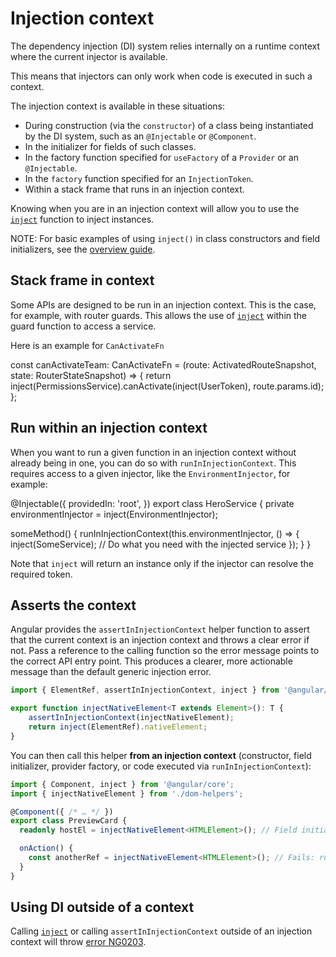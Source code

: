 # Injection context

The dependency injection (DI) system relies internally on a runtime context where the current injector is available.

This means that injectors can only work when code is executed in such a context.

The injection context is available in these situations:

- During construction (via the `constructor`) of a class being instantiated by the DI system, such as an `@Injectable` or `@Component`.
- In the initializer for fields of such classes.
- In the factory function specified for `useFactory` of a `Provider` or an `@Injectable`.
- In the `factory` function specified for an `InjectionToken`.
- Within a stack frame that runs in an injection context.

Knowing when you are in an injection context will allow you to use the [`inject`](api/core/inject) function to inject instances.

NOTE: For basic examples of using `inject()` in class constructors and field initializers, see the [overview guide](guide/di/overview#where-can-inject-be-used).

## Stack frame in context

Some APIs are designed to be run in an injection context. This is the case, for example, with router guards. This allows the use of [`inject`](api/core/inject) within the guard function to access a service.

Here is an example for `CanActivateFn`

<docs-code language="typescript" highlight="[3]">
const canActivateTeam: CanActivateFn =
    (route: ActivatedRouteSnapshot, state: RouterStateSnapshot) => {
      return inject(PermissionsService).canActivate(inject(UserToken), route.params.id);
    };
</docs-code>

## Run within an injection context

When you want to run a given function in an injection context without already being in one, you can do so with `runInInjectionContext`.
This requires access to a given injector, like the `EnvironmentInjector`, for example:

<docs-code header="src/app/heroes/hero.service.ts" language="typescript"
           highlight="[9]">
@Injectable({
providedIn: 'root',
})
export class HeroService {
private environmentInjector = inject(EnvironmentInjector);

someMethod() {
runInInjectionContext(this.environmentInjector, () => {
inject(SomeService); // Do what you need with the injected service
});
}
}
</docs-code>

Note that `inject` will return an instance only if the injector can resolve the required token.

## Asserts the context

Angular provides the `assertInInjectionContext` helper function to assert that the current context is an injection context and throws a clear error if not. Pass a reference to the calling function so the error message points to the correct API entry point. This produces a clearer, more actionable message than the default generic injection error.

```ts
import { ElementRef, assertInInjectionContext, inject } from '@angular/core';

export function injectNativeElement<T extends Element>(): T {
    assertInInjectionContext(injectNativeElement);
    return inject(ElementRef).nativeElement;
}
```

You can then call this helper **from an injection context** (constructor, field initializer, provider factory, or code executed via `runInInjectionContext`):

```ts
import { Component, inject } from '@angular/core';
import { injectNativeElement } from './dom-helpers';

@Component({ /* … */ })
export class PreviewCard {
  readonly hostEl = injectNativeElement<HTMLElement>(); // Field initializer runs in an injection context.

  onAction() {
    const anotherRef = injectNativeElement<HTMLElement>(); // Fails: runs outside an injection context.
  }
}
```

## Using DI outside of a context

Calling [`inject`](api/core/inject) or calling `assertInInjectionContext` outside of an injection context will throw [error NG0203](/errors/NG0203).
